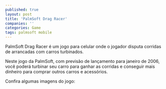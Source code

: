 ```yaml
---
published: true
layout: post
title: 'PalmSoft Drag Racer'
companies: ''
categories: Game
tags: palmsoft mobile
---
```

PalmSoft Drag Racer é um jogo para celular onde o jogador disputa corridas de arrancadas com carros turbinados.

Neste jogo da PalmSoft, com previsão de lançamento para janeiro de 2006, você poderá turbinar seu carro para ganhar as corridas e conseguir mais dinheiro para comprar outros carros e acessórios.

Confira algumas imagens do jogo:







